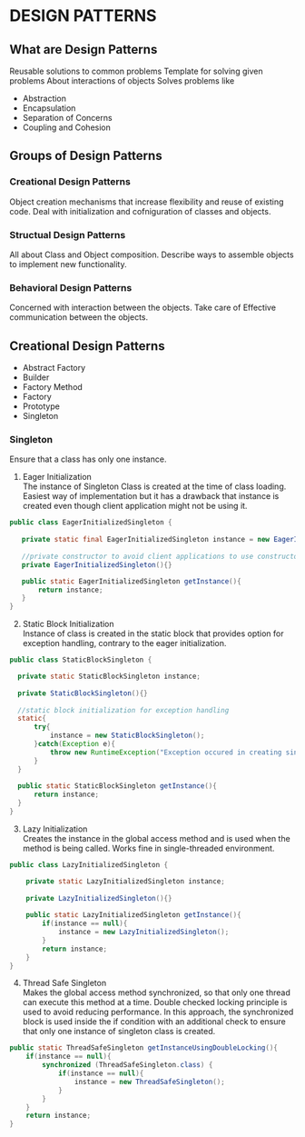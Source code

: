 # DESIGN PATTERNS

## What are Design Patterns
Reusable solutions to common problems
Template for solving given problems
About interactions of objects
Solves problems like
 - Abstraction
 - Encapsulation
 - Separation of Concerns
 - Coupling and Cohesion

 ## Groups of Design Patterns

 ### Creational Design Patterns
 Object creation mechanisms that increase flexibility and reuse of existing code.
 Deal with initialization and cofniguration of classes and objects.

 ### Structual Design Patterns
All about Class and Object composition.
Describe ways to assemble objects to implement new functionality.

 ### Behavioral Design Patterns
 Concerned with interaction between the objects.
 Take care of Effective communication between the objects.

 ## Creational Design Patterns
 - Abstract Factory
 - Builder
 - Factory Method
 - Factory
 - Prototype
 - Singleton

 ### Singleton
 Ensure that a class has only one instance.

 1. Eager Initialization <br />
 The instance of Singleton Class is created at the time of class loading.
 Easiest way of implementation but it has a drawback that instance is created even though client application
 might not be using it.

 ```java
public class EagerInitializedSingleton {
    
    private static final EagerInitializedSingleton instance = new EagerInitializedSingleton();
    
    //private constructor to avoid client applications to use constructor
    private EagerInitializedSingleton(){}

    public static EagerInitializedSingleton getInstance(){
        return instance;
    }
}
 ```

 2. Static Block Initialization <br />
 Instance of class is created in the static block that provides option for exception handling, contrary to the eager initialization.

  ```java
public class StaticBlockSingleton {

    private static StaticBlockSingleton instance;
    
    private StaticBlockSingleton(){}
    
    //static block initialization for exception handling
    static{
        try{
            instance = new StaticBlockSingleton();
        }catch(Exception e){
            throw new RuntimeException("Exception occured in creating singleton instance");
        }
    }
    
    public static StaticBlockSingleton getInstance(){
        return instance;
    }
}
```

3. Lazy Initialization <br />
Creates the instance in the global access method and is used when the method is being called.
Works fine in single-threaded environment.

```java
public class LazyInitializedSingleton {

    private static LazyInitializedSingleton instance;
    
    private LazyInitializedSingleton(){}
    
    public static LazyInitializedSingleton getInstance(){
        if(instance == null){
            instance = new LazyInitializedSingleton();
        }
        return instance;
    }
}
```

4. Thread Safe Singleton <br />
Makes the global access method synchronized, so that only one thread can execute this method at a time.
Double checked locking principle is used to avoid reducing performance.
In this approach, the synchronized block is used inside the if condition with an additional check to ensure that only one instance of singleton class is created.

```java
public static ThreadSafeSingleton getInstanceUsingDoubleLocking(){
    if(instance == null){
        synchronized (ThreadSafeSingleton.class) {
            if(instance == null){
                instance = new ThreadSafeSingleton();
            }
        }
    }
    return instance;
}
```
